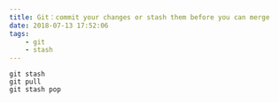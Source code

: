 ```yaml
---
title: Git：commit your changes or stash them before you can merge
date: 2018-07-13 17:52:06
tags:
    - git
    - stash
---
```


```
git stash
git pull
git stash pop
```
